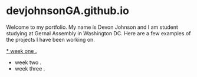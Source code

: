 # devjohnsonGA.github.io
Welcome to my portfolio. 
My name is Devon Johnson and I am student studying at Gernal Assembly in Washington DC. Here are a few examples of the projects I have been working on. 

[* week one . ](devjohnsonGA.github.io)
* week two . 
* week three . 
